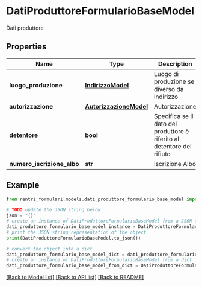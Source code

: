 # DatiProduttoreFormularioBaseModel

Dati produttore

## Properties

Name | Type | Description | Notes
------------ | ------------- | ------------- | -------------
**luogo_produzione** | [**IndirizzoModel**](IndirizzoModel.md) | Luogo di produzione se diverso da indirizzo | [optional] 
**autorizzazione** | [**AutorizzazioneModel**](AutorizzazioneModel.md) | Autorizzazione | [optional] 
**detentore** | **bool** | Specifica se il dato del produttore è riferito al detentore del rifiuto | [optional] 
**numero_iscrizione_albo** | **str** | Iscrizione Albo | [optional] 

## Example

```python
from rentri_formulari.models.dati_produttore_formulario_base_model import DatiProduttoreFormularioBaseModel

# TODO update the JSON string below
json = "{}"
# create an instance of DatiProduttoreFormularioBaseModel from a JSON string
dati_produttore_formulario_base_model_instance = DatiProduttoreFormularioBaseModel.from_json(json)
# print the JSON string representation of the object
print(DatiProduttoreFormularioBaseModel.to_json())

# convert the object into a dict
dati_produttore_formulario_base_model_dict = dati_produttore_formulario_base_model_instance.to_dict()
# create an instance of DatiProduttoreFormularioBaseModel from a dict
dati_produttore_formulario_base_model_from_dict = DatiProduttoreFormularioBaseModel.from_dict(dati_produttore_formulario_base_model_dict)
```
[[Back to Model list]](../README.md#documentation-for-models) [[Back to API list]](../README.md#documentation-for-api-endpoints) [[Back to README]](../README.md)


